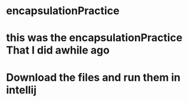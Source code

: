 # encapsulationPractice
# this was the encapsulationPractice That I did awhile ago
# Download the files and run them in intellij
